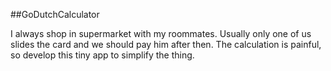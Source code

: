 ##GoDutchCalculator

I always shop in supermarket with my roommates. Usually only one of us slides the card and we should pay him after then. The calculation is painful, so develop this tiny app to simplify the thing.
